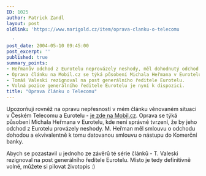 ```yaml
---
ID: 1025
author: Patrick Zandl
layout: post
oldlink: 'https://www.marigold.cz/item/oprava-clanku-o-telecomu

  '
post_date: 2004-05-10 09:45:00
post_excerpt: ''
published: true
summary_points:
- Heřmanův odchod z Eurotelu neprovázely neshody, měl dohodnutý odchod.
- Oprava článku na Mobil.cz se týká působení Michala Heřmana v Eurotelu.
- Tomáš Valeski rezignoval na post generálního ředitele Eurotelu.
- Volná pozice generálního ředitele Eurotelu je nyní k dispozici.
title: "Oprava článku o Telecomu"
---
```


<p>
Upozorňuji rovněž na opravu nepřesností v mém článku věnovaném situaci v Českém Telecomu a Eurotelu - <A href="http://mobil.idnes.cz/aktuality/omluva040506.html">je zde na Mobil.cz</A>. Oprava se týká působení Michala Heřmana v Eurotelu, kde není správné tvrzení, že by jeho odchod z Eurotelu provázely neshody. M. Heřman&#160;měl smlouvu o odchodu dohodou a ekvivalentně k tomu datovanou smlouvu o nástupu do Komerční banky. </p>

<p>
Abych se pozastavil u jednoho ze závěrů té série článků - T. Valeski rezignoval na post generálního ředitele Eurotelu. Místo je tedy definitivně volné, můžete si pilovat životopis :)</p>